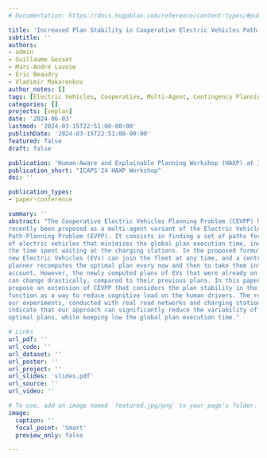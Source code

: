 ```yaml
---
# Documentation: https://docs.hugoblox.com/reference/content-types/#publications

title: 'Increased Plan Stability in Cooperative Electric Vehicles Path-Planning'
subtitle: ''
authors:
- admin
- Guillaume Gosset
- Marc-André Lavoie
- Éric Beaudry
- Vladimir Makarenkov
author_notes: []
tags: [Electric Vehicles, Cooperative, Multi-Agent, Contingency Planning, Deterministic Planning, Human-Aware, Plan Stability]
categories: []
projects: [veplan]
date: '2024-06-03'
lastmod: '2024-03-15T22:51:00-00:00'
publishDate: '2024-03-15T22:51:00-00:00'
featured: false
draft: false

publication: 'Human-Aware and Explainable Planning Workshop (HAXP) at ICAPS 2024'
publication_short: "ICAPS'24 HAXP Workshop"
doi: ''

publication_types:
- paper-conference

summary: ''
abstract: "The Cooperative Electric Vehicles Planning Problem (CEVPP) has
recently been proposed as a multi-agent variant of the Electric Vehicle
Path-Planning Problem (EVPP). It consists in finding a set of paths for a fleet
of electric vehicles that minimizes the global plan execution time, including
the time spent waiting at the charging stations. In the proposed formulation,
new Electric Vehicles (EVs) can join the fleet at any time, and a centralized
planner recomputes the optimal plan every now and then to take them into
account. However, the newly computed plans of EVs that were already on the road
can change drastically, compared to their previous plans. In this paper, we
propose an extension of CEVPP that considers the plan stability in the objective
function as a way to reduce cognitive load on the human drivers. The results of
our experiments, conducted with real road networks and charging stations,
indicate that our approach can significantly reduce the variability of the
optimal plans, while keeping low the global plan execution time."

# Links
url_pdf: ''
url_code: ''
url_dataset: ''
url_poster: ''
url_project: ''
url_slides: 'slides.pdf'
url_source: ''
url_video: ''

# To use, add an image named `featured.jpg/png` to your page's folder.
image:
  caption: ''
  focal_point: 'Smart'
  preview_only: false

---
```

